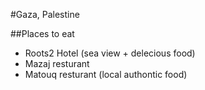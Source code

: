 #Gaza, Palestine

##Places to eat 
- Roots2 Hotel (sea view + delecious food)
- Mazaj resturant
- Matouq resturant (local authontic food)
